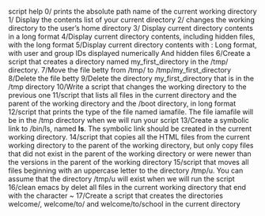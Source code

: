 script help
0/ prints the absolute path name of the current working directory
1/ Display the contents list of your current directory
2/ changes the working directory to the user’s home directory 
3/ Display current directory contents in a long format
4/Display current directory contents, including hidden files, with the long format
5/Display current directory contents with : Long format, with user and group IDs displayed numerically And hidden files
6/Create a script that creates a directory named my_first_directory in the /tmp/ directory.
7/Move the file betty from /tmp/ to /tmp/my_first_directory
8/Delete the file betty
9/Delete the directory my_first_directory that is in the /tmp directory
10/Write a script that changes the working directory to the previous one
11/script that lists all files in the current directory and the parent of the working directory and the /boot directory, in long format
12/script that prints the type of the file named iamafile. The file iamafile will be in the /tmp directory when we will run your script
13/Create a symbolic link to /bin/ls, named __ls__. The symbolic link should be created in the current working directory. 
14/script that copies all the HTML files from the current working directory to the parent of the working directory, but only copy files that did not exist in the parent of the working directory or were newer than the versions in the parent of the working directory
15/script that moves all files beginning with an uppercase letter to the directory /tmp/u. You can assume that the directory /tmp/u will exist when we will run the script
16/clean emacs by delet all files in the current working directory that end with the character ~
17/Create a script that creates the directories welcome/, welcome/to/ and welcome/to/school in the current directory
